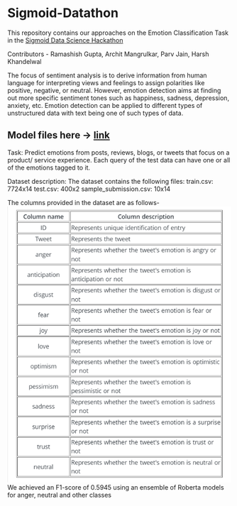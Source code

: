 # Sigmoid-Datathon
This repository contains our approaches on the Emotion Classification Task in the [Sigmoid Data Science Hackathon](https://www.hackerearth.com/challenges/competitive/sigmoid-data-science-hackathon-machine-learning-challenge/) 

Contributors - Ramashish Gupta, Archit Mangrulkar, Parv Jain, Harsh Khandelwal  

The focus of sentiment analysis is to derive information from human language for interpreting views and feelings to assign polarities like positive, negative, or neutral. However, emotion detection aims at finding out more specific sentiment tones such as happiness, sadness, depression, anxiety, etc. Emotion detection can be applied to different types of unstructured data with text being one of such types of data.

## Model files here -> [link](https://iitkgpacin-my.sharepoint.com/personal/ramashisx_kgpian_iitkgp_ac_in/_layouts/15/onedrive.aspx?id=%2Fpersonal%2Framashisx%5Fkgpian%5Fiitkgp%5Fac%5Fin%2FDocuments%2Fsigmoid&ga=1)
Task:
Predict emotions from posts, reviews, blogs, or tweets that focus on a product/ service experience. Each query of the test data can have one or all of the emotions tagged to it.

Dataset description:
The dataset contains the following files: train.csv: 7724x14 test.csv: 400x2 sample_submission.csv: 10x14

The columns provided in the dataset are as follows- 
![](https://github.com/architmang/sigmoid-datathon/blob/main/column%20description.png)
We achieved an F1-score of 0.5945 using an ensemble of Roberta models for anger, neutral and other classes
